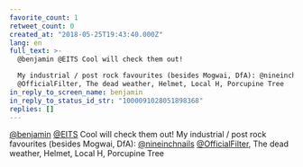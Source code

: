 ```yaml
---
favorite_count: 1
retweet_count: 0
created_at: "2018-05-25T19:43:40.000Z"
lang: en
full_text: >-
  @benjamin @EITS Cool will check them out!

  My industrial / post rock favourites (besides Mogwai, DfA): @nineinchnails
  @OfficialFilter, The dead weather, Helmet, Local H, Porcupine Tree
in_reply_to_screen_name: benjamin
in_reply_to_status_id_str: "1000091028051898368"
replies: []
---
```


[@benjamin](https://twitter.com/benjamin) [@EITS](https://twitter.com/EITS) Cool
will check them out! My industrial / post rock favourites (besides Mogwai, DfA):
[@nineinchnails](https://twitter.com/nineinchnails)
[@OfficialFilter](https://twitter.com/OfficialFilter), The dead weather, Helmet,
Local H, Porcupine Tree

